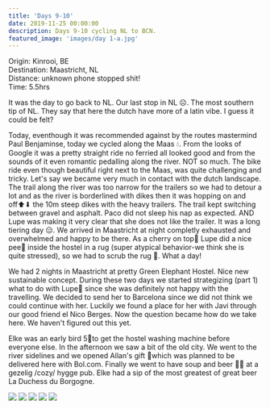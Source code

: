 ```yaml
---
title: 'Days 9-10'
date: 2019-11-25 00:00:00
description: Days 9-10 cycling NL to BCN.
featured_image: 'images/day 1-a.jpg'
---
```


Origin: Kinrooi, BE <br>
Destination: Maastricht, NL <br>
Distance: unknown phone stopped shit! <br>
Time: 5.5hrs <br>


It was the day to go back to NL. Our last stop in NL ☹. The most southern tip of NL. They say that here the dutch have more of a latin vibe. I guess it could be felt?

Today, eventhough it was recommended against by the routes mastermind Paul Benjaminse, today we cycled along the Maas 💧. From the looks of Google it was a pretty straight ride no ferried all looked good and from the sounds of it even romantic pedalling along the river. NOT so much. The bike ride even though beautiful right next to the Maas, was quite challenging and tricky. Let's say we became very much in contact with the dutch landscape. The trail along the river was too narrow for the trailers so we had to detour a lot and as the river is borderlined with dikes then it was hopping on and off⬆⬇ the 10m steep dikes with the heavy trailers. The trail kept switching between gravel and asphalt. Paco did not sleep his nap as expected. AND Lupe was making it very clear that she does not like the trailer. It was a long tiering day 😑. We arrived in Maastricht at night completly exhausted and overwhelmed and happy to be there. As a cherry on top🍒 Lupe did a nice pee🚽 inside the hostel in a rug (super atypical behavior-we think she is quite stressed), so we had to scrub the rug 🧽. What a day!

We had 2 nights in Maastricht at pretty Green Elephant Hostel. Nice new sustainable concept. During these two days we started strategizing (part 1) what to do with Lupe🐶 since she was definitely not happy with the travelling. We decided to send her to Barcelona since we did not think we could continue with her. Luckily we found a place for her with Javi through our good friend el Nico Berges. Now the question became how do we take here. We haven't figured out this yet.

Elke was an early bird 5🦆to get the hostel washing machine before everyone else. In the afternoon we saw a bit of the old city. We went to the river sidelines and we opened Allan's gift 🎁which was planned to be delivered here with Bol.com. Finally we went to have soup and beer 🥄🍺 at a gezelig /cozy/ hygge pub. Elke had a sip of the most greatest of great beer La Duchess du Borgogne.

<div class="gallery" data-columns="1">
	<img src="/images/day 2-b.png">
	<img src="/images/day 2-c.png">
	<img src="/images/day 2-d.jpeg">
	<img src="/images/day 2-f.jpeg">
	<img src="/images/day 2-g.jpeg">
</div>

